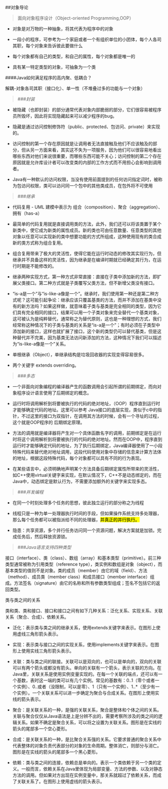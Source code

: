 ##对象导论
> 面向对象程序设计（Object-oriented Programming,OOP）

* 对象是对万物的一种抽象，将其代表为程序中的对象

* 一段小的程序，可参考为一个家庭或者一个有组织单位的小团体，每个人各司其职，每个对象来告诉彼此要做什么
* 每个对象都有自己的类型，和自己的属性，每个对象都是唯一的
* 具有某一特定类型的对象，可抽象为一个类

####Java如何满足程序的高内聚、低耦合？

解耦-对象各司其职（接口化）、单一性（不堆叠过多的功能与一个对象）

> ###*封装*

* 被隐藏（也即封装）的部分通常代表对象内部脆弱的部分，它们很容易被程序员所毁坏，因此将实现隐藏起来可以减少程序的bug。

* 隐藏是通过访问控制修饰符（public、protected、包访问、private）来实现的。
* 访问控制的第一个存在原因就是让调用者无法直接触及他们不应该触及的部分，但从另一方面来看，其实这不失为一项服务，因为他们可以很容易地看出哪些东西对他们来说很重要，而哪些东西可能不关心；访问控制的第二个存在原因就是允许库设计者可以改变类的内部的工作方式而不用担心会影响到调用者。
* Java有一种默认的访问权限，当没有使用前面提到的任何访问指定词时，被称为包访问权限，类可以访问同一个包中的其他类成员，在包外将不可使用

> ###*继承*

* 代码复用 - UML 建模中表示为 组合（composition）、聚合（aggregation）、拥有（has-a）

* 最简单的代码复用就是直接调用类的方法，此外，我们还可以将该类置于某个新类中，使它成为新类的属性成员。新的类也可由任意数量、任意类型的其他对象以任意可以实现新的类中想要功能的方式所组成，这种使用现有的类合成新的类方式称为组合复用。
* 组合复用带来了极大的灵活性，使得它能在运行时动态的修改其实现行为，但继承并不具备这样的灵活性，因为继承是在编译时期就已经确定其行为，在运行时期是不能修改的。
* 继承两种实现方式，第一种方式非常直接：直接在子类中添加新的方法，即扩展父类接口。第二种方式就是子类覆写父类方法，但不新增父类没有接口。
* “is-a是一个”与“is-like-a像是一个”。继承时，我们使用第一种还是第二种方式呢？这可能引起争论：继承应该只覆盖基类的方法，而并不添加在基类中没有的新方法吗？如果这样做，就意味着子类与基类是完全相同的类型，因为它们具有完全相同的接口，结果可以用一个子类对象来完全替代一个基类对象，这可被认为是纯粹替代，通常称之为替代原则，这也是一种理想的方式，我们经常称这种情况下的子类与基类的关系是“is-a是一个”；有时必须在子类型中添加新的接口，这样也就扩展了接口，这个新的类型仍可以替代基类，但是这种替代并不完美，因为基类无法访问新添加的方法，这种情况下我们可以描述为“is-like-a像是一个”关系。
* 单根继承（Object），单继承结构是垃圾回收器的实现变得容易很多。
* 两个关键字 extends overriding。

> ###*多态*

* 一个非面向对象编程的编译器产生的函数调用会引起所谓的前期绑定，而向对象程序设计语言使用了后期绑定的概念。

* 运行时将调用解析到将要被执行的代码的绝对地址，（OOP）程序直到运行时才能够确定代码的地址。这里可以参考 Java接口的底层实现，类似于c中的指针，不过这里的接口为双指针，在调用其方法的时候，会有一个寻址的过程，这个就是OOP程序的 后期绑定原理。
* 方法的调用就是编译器将产生对一个具体函数名字的调用，前期绑定是在运行时将这个调用解析到将要被执行的代码的绝对地址。然而在OOP中，程序直到运行时才能够确定代码的地址，为了执行后期绑定，Java编译器使用了一小段特殊代码来替代绝对地址调用，这段代码使用对象中存储的信息来计算方法体的地址，根据这段特殊代码，每个对象都可以具有不同的行为表现。
* 在某些语言中，必须明确地声明某个方法具备后期绑定属性所带来的灵活性，如C++使用virtual关键字来实现，在默认情况下，C++不是动态绑定的，而在Java中，动态绑定是默认行为，不需要添加额外的关键字来实现多态。

> ###*并发编程*

* 在同一个时刻处理多个任务的思想，彼此独立运行的部分称之为线程

* 线程只是一种为单一处理器执行时间的手段，但如果操作系统支持多处理器，那么每个任务都可以被指派给不同的处理器，<mark>并真正的并行执行。</mark>
* 隐患：共享资源，多个并行任务访问同一个资源问题，解决方案就是加锁。完成任务后，然后释放资源锁。

> ###*Java语言支持四种类型*

接口（interface）、类（class）、数组（array）和基本类型（primitive）。前三种类型通常被称为引用类型（reference type），类实例和数组是对象（object），而基本类型的值则不是对象。类的成员（member）由它的域（field）、方法（method）、成员类（member class）和成员接口（member interface）组成。方法签名（signature）由它的名称和所有参数类型组成；签名不包括它的返回类型。

类与类之间的关系

类和类、类和接口、接口和接口之间有如下几种关系：泛化关系、实现关系、关联关系（聚合、合成）、依赖关系。

* 泛化：表示类与类之间的继承关系，使用extends关键字来表示。在图形上使用虚线三角形箭头表示。

* 实现：表示类与接口之间的实现关系，使用implements关键字来表示。在图形上使用实线三角形箭头表示。

* 关联：类与类之间的联接。关联可以是双向的，也可以是单向的，双向的关联可以有两个箭头或都没有箭头。单向的关联有一个箭头，表示关联的方向。在Java里，关联关系是使用实例变量实现的。在每一个关联的端点，还可以有一个基数，表时这一端的类可以有几个实例。常见的基数有：0..1（零个或者一个实例）、0..或者（没限制，可以是零）、1（只有一个实例）、1..*（至少有一个实例）。一个关联关系可以进一步确定为聚合与合成关系。在图形上使用实线的箭头表示。

* 聚合：是关联关系的一种，是强的关联关系，聚合是整体和个体之间的关系。关联与聚合仅仅从Java语法是上是分辨不出的，需要考察所涉及的类之间的逻辑关系。如果不确定是聚合关系，可以将之设置为关联关系。图形是在实线的箭头的尾部多一个空心菱形。

* 合成：是关联关系的一种，是比聚合关系强的关系。它要求普通的聚合关系中代表整体的对象负责代表部分的对象的生命周期。整体消亡，则部分与消亡。图形是在实线的箭头的尾部多一个黑心菱形。

* 依赖：类与类之间的连接，依赖总是单向的。表示一个类依赖于另一个类的定义。一般而言，依赖关系在Java里体现为局部变量、方法的参数、以及对静态方法的调用。但如果对方出现在实例变量中，那关系就超过了依赖关系，而成了关联关系了。在图形上使用虚线的箭头表示。
